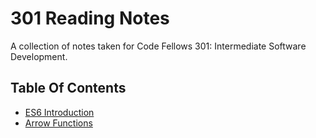 # 301 Reading Notes
A collection of notes taken for Code Fellows 301: Intermediate Software Development.

## Table Of Contents

- [ES6 Introduction](es6-intro.md)
- [Arrow Functions](arrowFunctions)